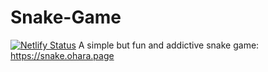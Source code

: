 # Snake-Game
[![Netlify Status](https://api.netlify.com/api/v1/badges/fe50dd42-e2af-4d54-8694-389f9304330c/deploy-status)](https://app.netlify.com/sites/liam-snake/deploys)
A simple but fun and addictive snake game: https://snake.ohara.page
